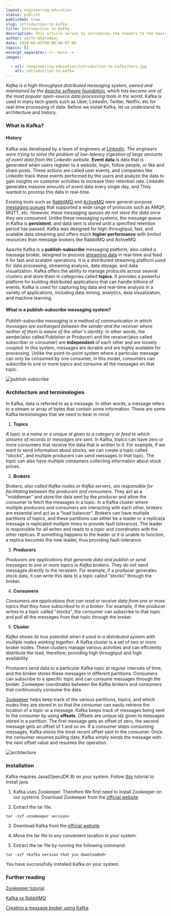 ```yaml
---
layout: engineering-education
status: publish
published: true
slug: introduction-to-kafka
title: Introduction to Kafka
description: This article serves to introduces the readers to the basics of Kafka, its history, architecture, and installation.
author: adith-bharadwaj
date: 2020-08-05T00:00:00-07:00
topics: []
excerpt_separator: <!--more-->
images:

  - url: /engineering-education/introduction-to-kafka/hero.jpg
    alt: introduction-to-kafka
---
```

*Kafka is a high-throughput distributed messaging system, owned and maintained by the [Apache software foundation](https://www.apache.org/), which has become one of the most popular open-source data processing tools in the world*. Kafka is used in many tech giants such as Uber, LinkedIn, Twitter, Netflix, etc for real-time processing of data. Before we install Kafka, let us understand its architecture and history.
<!--more-->

### What is Kafka?
#### History
Kafka was developed by a team of engineers at [LinkedIn](https://engineering.linkedin.com/blog/2016/04/kafka-ecosystem-at-linkedin). *The engineers were trying to solve the problem of low-latency ingestion of large amounts of event data from the LinkedIn website*. **Event data** is data that is generated when users register to a website, login, follow people, or like and share posts. These actions are called user events, and companies like LinkedIn track these events performed by the users and analyze the data to gain insights on customer activities to increase their retention rate. LinkedIn generates massive amounts of event data every single day, and They wanted to process this data in real-time.

Existing tools such as [RabbitMQ](https://www.rabbitmq.com/) and [ActiveMQ](http://activemq.apache.org/) were general-purpose [messaging queues](https://www.cloudamqp.com/blog/2014-12-03-what-is-message-queuing.html) that supported a wide range of protocols such as AMQP, MQTT, etc. *However, these messaging queues do not store the data once they are consumed*. Unlike these messaging systems, the message queue in Kafka is **persistent**, and data sent is stored until a specified retention period has passed. Kafka was designed for high-throughput, fast, and scalable data streaming and offers much **higher performance** with limited resources than message brokers like RabbitMQ and ActiveMQ.

Apache Kafka is a **publish-subscribe** messaging platform, also called a message broker, designed to process [streaming data](https://aws.amazon.com/streaming-data/) in real-time and feed it for fast and scalable operations. It is a distributed streaming platform used for data processing, streaming analysis, data storage, and data visualization. Kafka offers the ability to manage protocols across several clusters and store them in categories called **topics**. It provides a powerful platform for building distributed applications that can handle billions of events. Kafka is used for capturing big data and real-time analysis in a variety of applications, including data mining, analytics, data visualization, and machine learning.

#### What is a publish-subscribe messaging system?
*Publish-subscribe messaging is a method of communication in which messages are exchanged between the sender and the receiver where neither of them is aware of the other's identity*. In other words, the sender(also called Publisher or Producer) and the receiver(also called subscriber or consumer) are **independent** of each other and are loosely coupled. In this system, messages are durable and are highly available for processing. Unlike the point-to-point system where a particular message can only be consumed by one consumer, in this model, consumers can subscribe to one or more topics and consume all the messages on that topic.

![publish-subscribe](/engineering-education/introduction-to-kafka/publish-subscribe.png)

### Architecture and terminologies
In Kafka, data is referred to as a message. In other words, a message refers to a stream or array of bytes that contain some information. These are some Kafka terminologies that we need to bear in mind:

1. **Topics**

*A topic is a name or a unique id given to a category or feed to which streams of records or messages are sent*. In Kafka, topics can have zero or more consumers that receive the data that is written to it. For example, if we want to send information about stocks, we can create a topic called "stocks", and multiple producers can send messages to that topic. The topic can also have multiple consumers collecting information about stock prices.

2. **Brokers**

*Brokers, also called Kafka nodes or Kafka servers, are responsible for facilitating between the producers and consumers*. They act as a "middleman" and store the data sent by the producer and allow the consumer to fetch the messages in a topic. In a Kafka cluster where multiple producers and consumers are interacting with each other, brokers are essential and act as a "load balancer". Brokers can have multiple partitions of topics, and these partitions can either be a leader or a replica(a message is replicated multiple times to provide fault tolerance). The leader is responsible for all writes and reads to a topic and coordinates with the other replicas. If something happens to the leader or it is unable to function, a replica becomes the new leader, thus providing fault-tolerance. 

3. **Producers**

*Producers are applications that generate data and publish or send messages to one or more topics in Kafka brokers*. They do not send messages directly to the recipient. For example, if a producer generates stock data, it can write this data to a topic called "stocks" through the broker.  

4. **Consumers**

*Consumers are applications that can read or receive data from one or more topics that they have subscribed to in a broker*. For example, if the producer writes to a topic called "stocks", the consumer can subscribe to that topic and pull all the messages from that topic through the broker.

5. **Cluster**

*Kafka shows its true potential when it used in a distributed system with multiple nodes working together*. A Kafka cluster is a set of two or more broker nodes. These clusters manage various activities and can efficiently distribute the load, therefore, providing high throughput and high availability.

Producers send data to a particular Kafka topic at regular intervals of time, and the broker stores these messages in different partitions. Consumers can subscribe to a specific topic and can consume messages through the broker. Zookeeper coordinates between the Kafka brokers and consumers that continuously consume the data.

[Zookeeper](https://zookeeper.apache.org/) helps keep track of the various partitions, topics, and which nodes they are stored in so that the consumer can easily retrieve the location of a topic or a message. Kafka keeps track of messages being sent to the consumer by using **offsets**. Offsets are unique ids given to messages stored in a partition. The first message gets an offset of zero, the second message gets an offset of 1 and so on. If a consumer stops consuming messages, Kafka stores the most recent offset sent to the consumer. Once the consumer resumes pulling data, Kafka simply sends the message with the next offset value and resumes the operation.

![architecture](/engineering-education/introduction-to-kafka/kafka-architecture.png)

### Installation
Kafka requires Java(OpenJDK 8) on your system. Follow [this](https://www.digitalocean.com/community/tutorials/how-to-install-java-with-apt-on-ubuntu-18-04#installing-specific-versions-of-openjdk) tutorial to install java.

1. Kafka uses Zookeeper. Therefore We first need to install Zookeeper on our systems. Download Zookeeper from the [official website](https://zookeeper.apache.org/releases.html)

2. Extract the tar file.

```
tar -zxf <zookeeper version>
```

3. Download Kafka from the [official website](https://www.apache.org/dyn/closer.cgi?path=/kafka/2.5.0/kafka_2.12-2.5.0.tgz)

4. Move the tar file to any convenient location in your system.

5. Extract the tar file by running the following command:

```
tar -xzf <kafka version that you downloaded>
```

You have successfully installed Kafka on your system.

### Further reading
[Zookeeper tutorial](https://www.tutorialspoint.com/zookeeper/index.htm)

[Kafka vs RabbitMQ](https://www.upsolver.com/blog/kafka-versus-rabbitmq-architecture-performance-use-case)

[Creating a message broker using Kafka](https://kafka.apache.org/quickstart)
